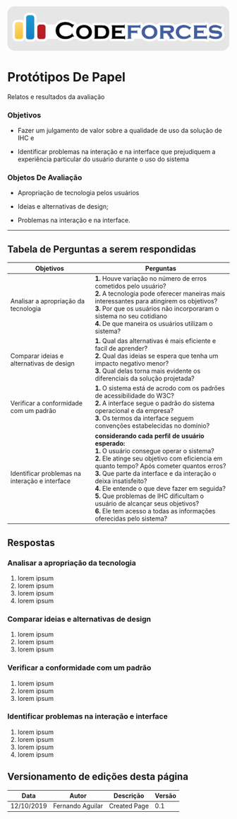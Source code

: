 <span style="margin-left: 0%;">![Codeforces Logo](../images/codeforces.png)</span>

# Protótipos De Papel 
Relatos e resultados da avaliação 

### Objetivos
* Fazer um julgamento de valor sobre a qualidade de uso da solução de IHC e 

* Identificar problemas na interação e na interface que prejudiquem a experiência particular do usuário durante o uso do sistema

### Objetos De Avaliação
* Apropriação de tecnologia pelos usuários

* Ideias e alternativas de design;

* Problemas na interação e na interface.

*** 

## Tabela de Perguntas a serem respondidas
| Objetivos | Perguntas | 
|------|-------|
| Analisar a apropriação da tecnologia | **1.** Houve variação no número de erros cometidos pelo usuário? </br>  **2.** A tecnologia pode oferecer maneiras mais interessantes para atingirem os objetivos? </br> **3.** Por que os usuários não incorporaram o sistema no seu cotidiano </br> **4.** De que maneira os usuários utilizam o sistema? </br> | 
| Comparar ideias e alternativas de design | **1.** Qual das alternativas é mais eficiente e facil de aprender? </br> **2.** Qual das ideias se espera que tenha um impacto negativo menor? </br> **3.** Qual delas torna mais evidente os diferenciais da solução projetada? </br> |
| Verificar a conformidade com um padrão | **1.** O sistema está de acrodo com os padrões de acessibilidade do W3C? </br> **2.** A interface segue o padrão do sistema operacional e da empresa?</br> **3.** Os termos da interface seguem convenções estabelecidas no domínio? </br> |
| Identificar problemas na interação e interface | __considerando cada perfil de usuário esperado:__ </br> **1.** O usuário consegue operar o sistema? </br> **2.** Ele atinge seu objetivo com eficiencia em quanto tempo? Após cometer quantos erros? </br>  **3.** Que parte da interface e da interação o deixa insatisfeito? </br> **4.** Ele entende o que deve fazer em seguida?</br> **5.** Que problemas de IHC dificultam o usuário de alcançar seus objetivos? </br> **6.** Ele tem acesso a todas as informações oferecidas pelo sistema? </br>|

## Respostas

### Analisar a apropriação da tecnologia

1. lorem ipsum
2. lorem ipsum
3. lorem ipsum
4. lorem ipsum

### Comparar ideias e alternativas de design

1. lorem ipsum
2. lorem ipsum
3. lorem ipsum

### Verificar a conformidade com um padrão

1. lorem ipsum
2. lorem ipsum
3. lorem ipsum

### Identificar problemas na interação e interface

1. lorem ipsum
2. lorem ipsum
3. lorem ipsum
4. lorem ipsum




## Versionamento de edições desta página
| Data | Autor | Descrição | Versão |
|------|-------|-----------|--------|
| 12/10/2019 | Fernando Aguilar | Created Page| 0.1 |